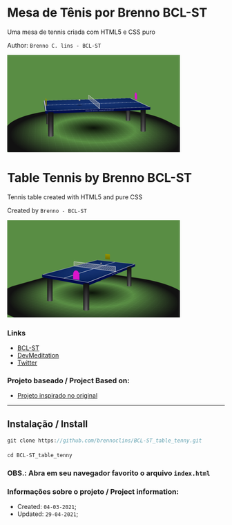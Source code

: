 
# Mesa de Tênis por Brenno BCL-ST

Uma mesa de tennis criada com HTML5 e CSS puro

Author: `Brenno C. lins - BCL-ST`

![screen1](./imgs/1.png) 


# Table Tennis by Brenno BCL-ST

Tennis table created with HTML5 and pure CSS 

Created by `Brenno - BCL-ST`

![screen3](./imgs/3.png)

### Links

- [BCL-ST](https://www.bcl-st.com.br)
- [DevMeditation](https://www.instagram.com/devmeditation/)
- [Twitter](https://twitter.com/BrennoCLins)

### Projeto baseado / Project Based on: 

- [Projeto inspirado no original](https://dev.to/ben/table-tennis-in-pure-html-css-4ic9)

---

## Instalação / Install

```js
git clone https://github.com/brennoclins/BCL-ST_table_tenny.git

cd BCL-ST_table_tenny
```

### OBS.: Abra em seu navegador favorito o arquivo `index.html`


### Informações sobre o projeto / Project information: 

- Created: `04-03-2021`;
- Updated: `29-04-2021`;